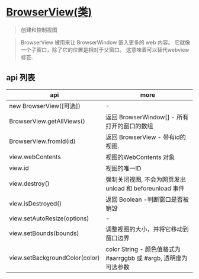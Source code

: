 # [BrowserView(类)](https://www.electronjs.cn/docs/api/browser-view)

> 创建和控制视图

> BrowserView 被用来让 BrowserWindow 嵌入更多的 web 内容。 它就像一个子窗口，除了它的位置是相对于父窗口。 这意味着可以替代webview标签.

## api 列表

| api                            | more                                                             |
| ------------------------------ | ---------------------------------------------------------------- |
| new BrowserView([可选])        | -                                                                |
| BrowserView.getAllViews()      | 返回 BrowserWindow[] - 所有打开的窗口的数组                      |
| BrowserView.fromId(id)         | 返回 BrowserView - 带有id的视图.                                 |
| view.webContents               | 视图的WebContents 对象                                           |
| view.id                        | 视图的唯一ID                                                     |
| view.destroy()                 | 强制关闭视图, 不会为网页发出 unload 和 beforeunload 事件         |
| view.isDestroyed()             | 返回 Boolean -判断窗口是否被销毁                                 |
| view.setAutoResize(options)    | -                                                                |
| view.setBounds(bounds)         | 调整视图的大小，并将它移动到窗口边界                             |
| view.setBackgroundColor(color) | color String - 颜色值格式为 #aarrggbb 或 #argb, 透明度为可选参数 |